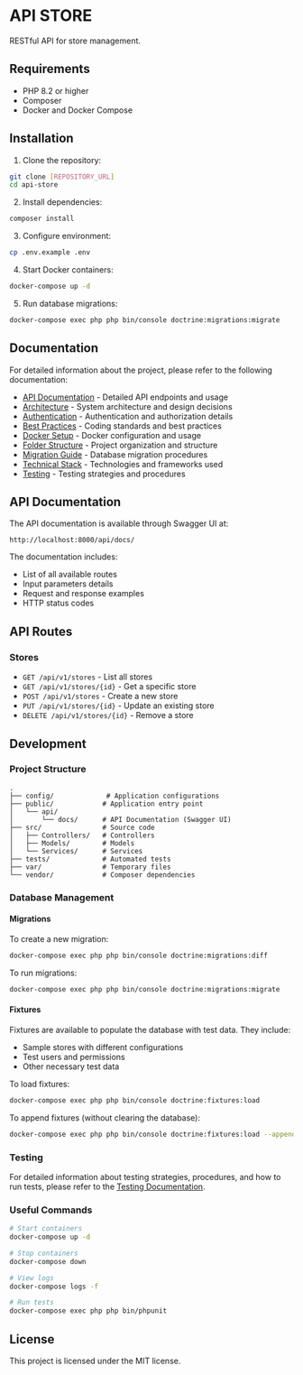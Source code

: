 # API STORE

RESTful API for store management.

## Requirements

- PHP 8.2 or higher
- Composer
- Docker and Docker Compose

## Installation

1. Clone the repository:
```bash
git clone [REPOSITORY_URL]
cd api-store
```

2. Install dependencies:
```bash
composer install
```

3. Configure environment:
```bash
cp .env.example .env
```

4. Start Docker containers:
```bash
docker-compose up -d
```

5. Run database migrations:
```bash
docker-compose exec php php bin/console doctrine:migrations:migrate
```

## Documentation

For detailed information about the project, please refer to the following documentation:

- [API Documentation](docs/api-documentation.md) - Detailed API endpoints and usage
- [Architecture](docs/architecture.md) - System architecture and design decisions
- [Authentication](docs/auth.md) - Authentication and authorization details
- [Best Practices](docs/best-practices.md) - Coding standards and best practices
- [Docker Setup](docs/docker.md) - Docker configuration and usage
- [Folder Structure](docs/folder-structure.md) - Project organization and structure
- [Migration Guide](docs/migration.md) - Database migration procedures
- [Technical Stack](docs/technical-stack.md) - Technologies and frameworks used
- [Testing](docs/testing.md) - Testing strategies and procedures

## API Documentation

The API documentation is available through Swagger UI at:
```
http://localhost:8000/api/docs/
```

The documentation includes:
- List of all available routes
- Input parameters details
- Request and response examples
- HTTP status codes

## API Routes

### Stores

- `GET /api/v1/stores` - List all stores
- `GET /api/v1/stores/{id}` - Get a specific store
- `POST /api/v1/stores` - Create a new store
- `PUT /api/v1/stores/{id}` - Update an existing store
- `DELETE /api/v1/stores/{id}` - Remove a store

## Development

### Project Structure

```
.
├── config/             # Application configurations
├── public/            # Application entry point
│   └── api/
│       └── docs/      # API Documentation (Swagger UI)
├── src/               # Source code
│   ├── Controllers/   # Controllers
│   ├── Models/        # Models
│   └── Services/      # Services
├── tests/             # Automated tests
├── var/               # Temporary files
└── vendor/            # Composer dependencies
```

### Database Management

#### Migrations

To create a new migration:
```bash
docker-compose exec php php bin/console doctrine:migrations:diff
```

To run migrations:
```bash
docker-compose exec php php bin/console doctrine:migrations:migrate
```

#### Fixtures

Fixtures are available to populate the database with test data. They include:
- Sample stores with different configurations
- Test users and permissions
- Other necessary test data

To load fixtures:
```bash
docker-compose exec php php bin/console doctrine:fixtures:load
```

To append fixtures (without clearing the database):
```bash
docker-compose exec php php bin/console doctrine:fixtures:load --append
```

### Testing

For detailed information about testing strategies, procedures, and how to run tests, please refer to the [Testing Documentation](docs/testing.md).

### Useful Commands

```bash
# Start containers
docker-compose up -d

# Stop containers
docker-compose down

# View logs
docker-compose logs -f

# Run tests
docker-compose exec php php bin/phpunit
```

## License

This project is licensed under the MIT license.
